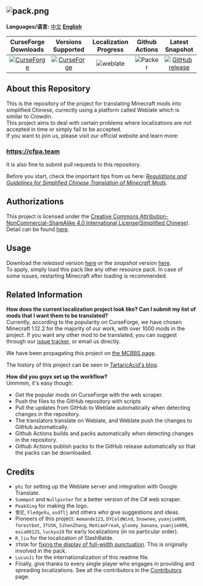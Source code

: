 ![pack.png](https://i.loli.net/2018/02/18/5a8974407b453.png)
---

**Languages/语言:** [中文](README.md) [**English**](README-en.md)

| CurseForge Downloads | Versions Supported | Localization Progress | Github Actions | Latest Snapshot |
| :--: | :--: | :--: | :--: | :--: |
| [![CurseForge](http://cf.way2muchnoise.eu/full_simplified-chinese-localization-resource-package_downloads.svg)](https://minecraft.curseforge.com/projects/simplified-chinese-localization-resource-package) | [![CurseForge](http://cf.way2muchnoise.eu/versions/simplified-chinese-localization-resource-package.svg)](https://minecraft.curseforge.com/projects/simplified-chinese-localization-resource-package)  | ![weblate](https://weblate-t.exz.me/widgets/langpack/-/svg-badge.svg) | ![Packer](https://github.com/CFPAOrg/Minecraft-Mod-Language-Package/workflows/Packer/badge.svg?branch=main) | [![GitHub release](https://img.shields.io/github/release/CFPAOrg/Minecraft-Mod-Language-Package.svg)](https://github.com/CFPAOrg/Minecraft-Mod-Language-Package/releases/latest) |

## About this Repository

This is the repository of the project for translating Minecraft mods into simplified Chinese, currectly using a platform called Weblate which is similar to Crowdin.<br>
This project aims to deal with certain problems where localizations are not accepted in time or simply fail to be accepted.<br>
If you want to join us, please visit our official website and learn more:<br>

### <https://cfpa.team>

It is also fine to submit pull requests to this repository.

Before you start, check the important tips from us here: [*Regulations and Guidelines for Simplified Chinese Translation of Minecraft Mods*](https://github.com/Meow-J/Mod-Translation-Styleguide/blob/master/README.md).

## Authorizations

This project is licensed under the [Creative Commons Attribution-NonCommercial-ShareAlike 4.0 International License](https://creativecommons.org/licenses/by-nc-sa/4.0/)([Simplified Chinese](https://creativecommons.org/licenses/by-nc-sa/4.0/deed.zh)). Detail can be found [here](./LICENSE).<br>

## Usage

Download the *released* version [here](https://minecraft.curseforge.com/projects/simplified-chinese-localization-resource-package) or the *snapshot* version [here](https://github.com/CFPAOrg/Minecraft-Mod-Language-Package/releases/latest).<br>
To apply, simply load this pack like any other resource pack. In case of some issues, restarting Minecraft after loading is recommended.

## Related Information

**How does the current localization project look like? Can I submit my list of mods that I want them to be translated?**<br>
Currently, according to the popularity on CurseForge, we have chosen Minecraft 1.12.2 for the majority of our work, with over 1000 mods in the project. If you want any other mod to be translated, you can suggest through our [issue tracker](https://github.com/CFPAOrg/Minecraft-Mod-Language-Package/issues), or email us directly.<br>

We have been propagating this project on [the MCBBS page](http://www.mcbbs.net/thread-774087-1-1.html).

The history of this project can be seen in [TartaricAcid's blog](https://baka943.coding.me/2018/01/03/2018-01-03-AnIntroForWeblate/).

**How did you guys set up the workflow?**<br>
Ummmm, it's easy though:<br>

- Get the popular mods on CurseForge with the web scraper.
- Push the files to the GitHub repository with scripts
- Pull the updates from GitHub to Weblate automatically when detecting changes in the repository.
- The translators translate on Weblate, and Weblate push the changes to GitHub automatically.
- Github Actions builds and packs automatically when detecting changes in the repository.
- Github Actions publish packs to the GitHub release automatically so that the packs can be downloaded.

## Credits

- `phi` for setting up the Weblate server and integration with Google Translate.
- `Summpot` and `Nullpinter` for a better version of the C# web scraper.
- `PeakXing` for making the logo.
- `雪尼`, `FledgeXu`, `asdflj` and others who give suggestions and ideas.
- Pioneers of this project: `Aemande123`, `DYColdWind`, `Snownee`, `yuanjie000`, `forestbat`, `3TUSK`, `SihenZhang`, `MoXiaoFreak`, `gloomy_banana`, `yuanjie000`, `exia00125`, `luckyu19` for early localizations (in no particular order).
- `R_liu`  for the localization of SlashBalde.
- `3TUSK` for [fixing the display of full-width punctuation](./project/assets/minecraft/readme.md). This is originally involved in the pack.
- `LucunJi` for the internationalization of this readme file.
- Finally, give thanks to every single player who engages in providing and spreading localizations.
See all the contributors in the [Contributors](https://github.com/CFPAOrg/Minecraft-Mod-Language-Package/graphs/contributors) page.
